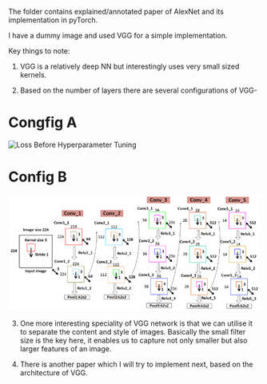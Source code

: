 The folder contains explained/annotated paper of AlexNet
and its implementation in pyTorch.

I have a dummy image and used VGG for a simple implementation.

Key things to note:
1. VGG is a relatively deep NN but interestingly uses very small sized kernels.

2. Based on the number of layers there are several configurations of VGG-
# Congfig A
![Loss Before Hyperparameter Tuning](config3.jpeg)

# Config B
![Loss After Hyperparameter Tuning](config4.png)

3. One more interesting speciality of VGG network is that we can utilise it to separate the
content and style of images. Basically the small filter size is the key here, it enables us to capture
not only smaller but also larger features of an image.

4. There is another paper which I will try to implement next, based on the architecture of VGG.

